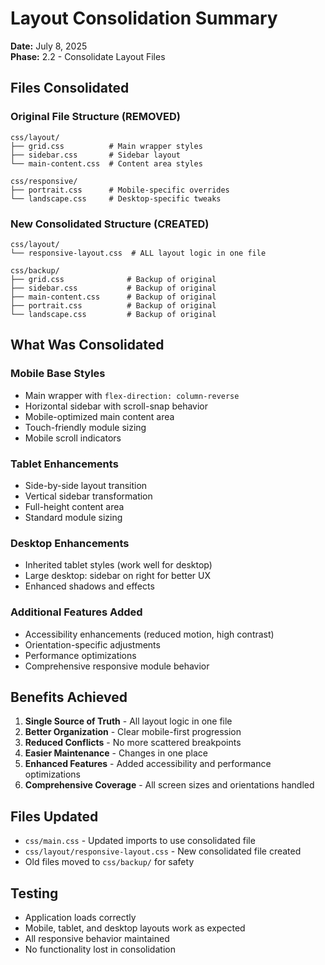# Layout Consolidation Summary
**Date:** July 8, 2025  
**Phase:** 2.2 - Consolidate Layout Files  

## Files Consolidated

### Original File Structure (REMOVED)
```
css/layout/
├── grid.css          # Main wrapper styles
├── sidebar.css       # Sidebar layout
└── main-content.css  # Content area styles

css/responsive/
├── portrait.css      # Mobile-specific overrides
└── landscape.css     # Desktop-specific tweaks
```

### New Consolidated Structure (CREATED)
```
css/layout/
└── responsive-layout.css  # ALL layout logic in one file

css/backup/
├── grid.css              # Backup of original
├── sidebar.css           # Backup of original
├── main-content.css      # Backup of original
├── portrait.css          # Backup of original
└── landscape.css         # Backup of original
```

## What Was Consolidated

### Mobile Base Styles
- Main wrapper with `flex-direction: column-reverse`
- Horizontal sidebar with scroll-snap behavior
- Mobile-optimized main content area
- Touch-friendly module sizing
- Mobile scroll indicators

### Tablet Enhancements
- Side-by-side layout transition
- Vertical sidebar transformation
- Full-height content area
- Standard module sizing

### Desktop Enhancements
- Inherited tablet styles (work well for desktop)
- Large desktop: sidebar on right for better UX
- Enhanced shadows and effects

### Additional Features Added
- Accessibility enhancements (reduced motion, high contrast)
- Orientation-specific adjustments
- Performance optimizations
- Comprehensive responsive module behavior

## Benefits Achieved

1. **Single Source of Truth** - All layout logic in one file
2. **Better Organization** - Clear mobile-first progression
3. **Reduced Conflicts** - No more scattered breakpoints
4. **Easier Maintenance** - Changes in one place
5. **Enhanced Features** - Added accessibility and performance optimizations
6. **Comprehensive Coverage** - All screen sizes and orientations handled

## Files Updated
- `css/main.css` - Updated imports to use consolidated file
- `css/layout/responsive-layout.css` - New consolidated file created
- Old files moved to `css/backup/` for safety

## Testing
- Application loads correctly
- Mobile, tablet, and desktop layouts work as expected
- All responsive behavior maintained
- No functionality lost in consolidation
